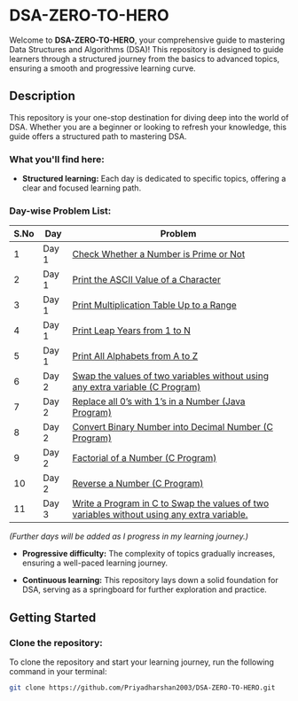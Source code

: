 # DSA-ZERO-TO-HERO

Welcome to **DSA-ZERO-TO-HERO**, your comprehensive guide to mastering Data Structures and Algorithms (DSA)! This repository is designed to guide learners through a structured journey from the basics to advanced topics, ensuring a smooth and progressive learning curve.

## Description

This repository is your one-stop destination for diving deep into the world of DSA. Whether you are a beginner or looking to refresh your knowledge, this guide offers a structured path to mastering DSA.

### What you'll find here:

- **Structured learning:** Each day is dedicated to specific topics, offering a clear and focused learning path.

### Day-wise Problem List:

| S.No | Day | Problem |
|------|-----|---------|
| 1    | Day 1 | [Check Whether a Number is Prime or Not](DAY%20-%202/LOOPS/1.Program%20to%20Check%20Prime%20Number.c) |
| 2    | Day 1 | [Print the ASCII Value of a Character](DAY%20-%202/LOOPS/2.Program%20to%20Print%20ASCII%20Value.c) |
| 3    | Day 1 | [Print Multiplication Table Up to a Range](DAY%20-%202/LOOPS/3.Multiplication%20Table%20Up%20to%20a%20range.c) |
| 4    | Day 1 | [Print Leap Years from 1 to N](DAY%20-%202/LOOPS/4.Leap%20year%20program%20in%20C.c) |
| 5    | Day 1 | [Print All Alphabets from A to Z](DAY%20-%202/LOOPS/5.Program%20to%20display%20all%20alphabets%20from%20A%20to%20Z.c) |
| 6    | Day 2 | [Swap the values of two variables without using any extra variable (C Program)](DAY%20-%203/1.Write%20a%20Program%20in%20C%20to%20Swap%20the%20values%20of%20two%20variables%20without%20using%20any%20extra%20variable.c) |
| 7    | Day 2 | [Replace all 0’s with 1’s in a Number (Java Program)](DAY%20-%203/Replace_zeros_with_ones.java) |
| 8    | Day 2 | [Convert Binary Number into Decimal Number (C Program)](DAY%20-%203/Program%20to%20Convert%20Binary%20Number%20to%20Decimal.c) |
| 9    | Day 2 | [Factorial of a Number (C Program)](DAY%20-%203/Write%20a%20program%20to%20Factorial%20of%20a%20Number.c) |
| 10   | Day 2 | [Reverse a Number (C Program)](DAY%20-%203/Write%20a%20Program%20to%20reverse%20a%20number.c) |
| 11   | Day 3 | [Write a Program in C to Swap the values of two variables without using any extra variable.](DAY%20-%203/1.Write%20a%20Program%20in%20C%20to%20Swap%20the%20values%20of%20two%20variables%20without%20using%20any%20extra%20variable.c)|
*(Further days will be added as I progress in my learning journey.)*

- **Progressive difficulty:** The complexity of topics gradually increases, ensuring a well-paced learning journey.

- **Continuous learning:** This repository lays down a solid foundation for DSA, serving as a springboard for further exploration and practice.

## Getting Started

### Clone the repository:

To clone the repository and start your learning journey, run the following command in your terminal:

```bash
git clone https://github.com/Priyadharshan2003/DSA-ZERO-TO-HERO.git
